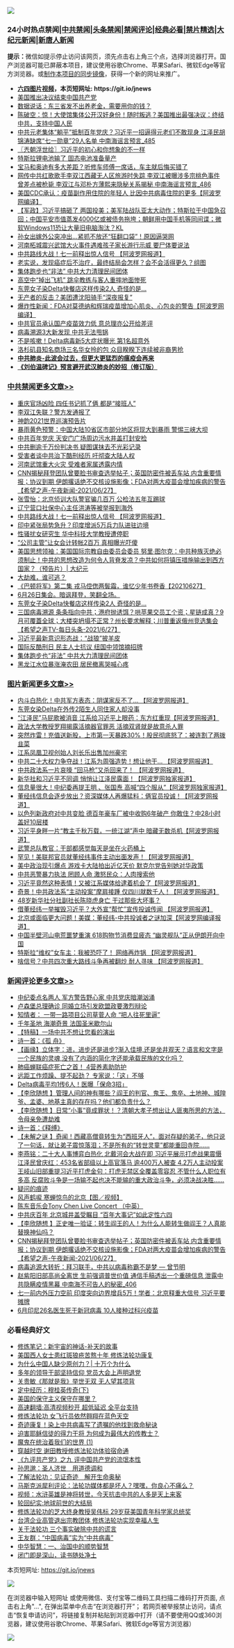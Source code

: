 ![](https://raw.githubusercontent.com/fqnews/bnews/master/64photo/fqnews-qr.jpg)

<div id="tt">
<h3>24小时热点禁闻|<a href="#%E4%B8%AD%E5%85%B1%E7%A6%81%E9%97%BB%E6%9B%B4%E5%A4%9A%E6%96%87%E7%AB%A0">中共禁闻</a>|<a href="#%E5%9B%BE%E7%89%87%E6%96%B0%E9%97%BB%E6%9B%B4%E5%A4%9A%E6%96%87%E7%AB%A0">头条禁闻</a>|<a href="#%E6%96%B0%E9%97%BB%E8%AF%84%E8%AE%BA%E6%9B%B4%E5%A4%9A%E6%96%87%E7%AB%A0">禁闻评论|<a href="#%E5%BF%85%E7%9C%8B%E7%BB%8F%E5%85%B8%E5%A5%BD%E6%96%87">经典必看|<a href="/video.md#%E7%A6%81%E7%89%87%E7%B2%BE%E9%80%89">禁片精选</a>|<a href="https://github.com/fqnews/djy/blob/master/gb/nf1351518.md#1">大纪元新闻</a>|<a href="https://github.com/fqnews/ntdtv/blob/master/gb/prog204.md#1">新唐人新闻</a></h3>
<div><b>提示：</b>微信如提示停止访问该网页，须先点击右上角三个点，选择浏览器打开。国产浏览器可能已屏蔽本项目，建议使用谷歌Chrome、苹果Safari、微软Edge等官方浏览器。或<a href="https://github.com/fqnews/bnews/blob/master/%E5%88%B6%E4%BD%9Cgit%E7%A6%81%E9%97%BB%E9%95%9C%E5%83%8F.md">制作本项目的同步镜像</a>，获得一个新的网址来推广。</div>
<ul>
<li><b><a href="http://d1.bdrive.tk/64.mp4" target="_blank">六四图片视频</a>，本页短网址: https://git.io/jnews</b></li>
<li><a href="/ssgc/20210627/1575610.md">美国推出决议结束中国共产党</a></li>
<li><a href="/cnnews/20210627/1575539.md">数据说话：东三省发不出养老金，需要用你的钱？</a></li>
<li><a href="/bannedvideo/20210627/1575547.md">陈破空：惊！大使馆集体公开汉奸身份！随时叛逃？美国推出最强决议：终结中共，支持中国人民</a></li>
<li><a href="/comments/20210628/1575822.md">中共元老集体“躺平”抵制百年党庆？习近平一招逼得元老们不敢现身 江泽民胡锦涛缺席“七一勋章”29人名单 中南海谣言预言_485</a></li>
<li><a href="/ssgc/20210628/1575724.md">〖兲朝浮世绘〗习近平的初心和你想象的不一样</a></li>
<li><a href="/cnnews/20210628/1575712.md">特斯拉锂电池输了 固态电池准备量产</a></li>
<li><a href="/lifebaike/20210628/1575802.md">宝马和奥迪有多大差距？听修车师傅一席话，车主就后悔买错了</a></li>
<li><a href="/comments/20210628/1575889.md">网传中共红歌歌手李双江西藏无人区旅游时失踪 李双江被曝涉多宗桃色事件 曾差点被枪毙 李双江与邓朴方薄熙来隐秘关系揭秘 中南海谣言预言_486</a></li>
<li><a href="/cnnews/20210627/1575548.md">美国CDC承认：疫苗副作用住院的年轻人 比因中共病毒住院的更多【阿波罗网编译】</a></li>
<li><a href="/bannedvideo/20210627/1575649.md">【军政】习近平搞砸了 两国投美；美军陆战队亚太大动作；特斯拉于中国急召回；中国平安市值蒸发4000亿或被债务拖垮；朝鲜用中国手机等同间谍；微软Windows11恐让大量旧电脑淘汰？KL</a></li>
<li><a href="/cnnews/20210628/1575705.md">孙女出嫁外公突冲出…紧抓不放还“狂翻口袋”！原因逼哭网</a></li>
<li><a href="/cnnews/20210628/1575670.md">河南柘城震兴武馆大火事件遇难孩子家长游行示威 要尸体要说法</a></li>
<li><a href="/cbnews/20210628/1575891.md">中共路线大战！七一前释出惊人信号 【阿波罗网报道】</a></li>
<li><a href="/health/20210628/1575775.md">老实说，发现癌症后不治疗，最终结局会怎样？会不会活得更久？组图</a></li>
<li><a href="/cbnews/20210628/1575728.md">集体跑步也“非法” 中共大力清理民间团体</a></li>
<li><a href="/worldnews/20210628/1575760.md">高空中“掉出飞机” 跳伞教练与客人重摔地面惨死</a></li>
<li><a href="/cbnews/20210628/1575787.md">东莞女子染Delta快餐店这样传染2人 奇怪的是…</a></li>
<li><a href="/cnnews/20210627/1575538.md">无产者的反击？美团遭沈阳骑手“深夜报复”</a></li>
<li><a href="/cnnews/20210627/1575550.md">爆炸性新闻：FDA对莫德纳和辉瑞疫苗增加心肌炎、心包炎的警告【阿波罗网编译】</a></li>
<li><a href="/cnnews/20210628/1575763.md">中共官员承认国产疫苗效力低 意总理亦公开给差评</a></li>
<li><a href="/comments/20210628/1575702.md">病毒溯源3大新发现 中共无法甩锅</a></li>
<li><a href="/cnnews/20210628/1575895.md">不是咳嗽！Delta病毒新5大症状曝光 第1名超意外</a></li>
<li><a href="/cnnews/20210628/1575803.md">洛杉矶县知名商场三名华女拎的包 众目睽睽下连续被非裔男抢</a></li>
<li><b><a href="/comments/20200211/1275071.md" target="_blank">中共肺炎-此波会过去，但更大更猛烈的瘟疫会再来</a></b></li>
<li><b><a href="/comments/20200207/1272816.md" target="_blank">《刘伯温碑记》预言避开武汉肺炎的妙招（修订版）</a></b></li>
</ul>
</div>

<div class="catlist">
<h3><a href="/cbnews/" target="_blank">中共禁闻</a><span><a href="/cbnews/" target="_blank" rel="nofollow">更多文章>></a></span></h3>
<ul>
<li><a href="/cbnews/20210628/1576068.md" target="_blank">重庆官场凶险 四任书记抓了俩 都是“接班人”</a></li>
<li><a href="/cbnews/20210628/1576067.md" target="_blank">李双江失联？警方发通报了</a></li>
<li><a href="/cbnews/20210628/1575961.md" target="_blank">神韵2021世界巡演预告片</a></li>
<li><a href="/cbnews/20210628/1576008.md" target="_blank">暴雨黄色预警：中国大陆10省区市部分地区将现大到暴雨 警惕三峡大坝</a></li>
<li><a href="/cbnews/20210628/1576007.md" target="_blank">中共百年党庆 天安门广场周边污水井盖打封安检</a></li>
<li><a href="/cbnews/20210628/1575970.md" target="_blank">中共删逾千万份判决书 疑图谋抹去不光彩记录</a></li>
<li><a href="/cbnews/20210628/1575969.md" target="_blank">受害者谈中共治下酷刑经历 吁彻查大陆人权</a></li>
<li><a href="/cbnews/20210628/1575958.md" target="_blank">河南武馆重大火灾 受难者家属透露内情</a></li>
<li><a href="/comments/20210628/1575951.md" target="_blank">CNN揭秘拜登团队曾要脸书审查选举帖子；英国防密件被丢车站 内含重要情报；协议到期 伊朗撂话绝不交核设施影像；FDA对两大疫苗会增加疾病的警告【希望之声-午夜新闻-2021/06/27】</a></li>
<li><a href="/cbnews/20210628/1575948.md" target="_blank">张雪怡：北京侦训大队警官骗几百万 公检法五年互踢球</a></li>
<li><a href="/cbnews/20210628/1575932.md" target="_blank">辽宁营口社保中心主任洪涛等被举报到海外</a></li>
<li><a href="/cbnews/20210628/1575891.md" target="_blank">中共路线大战！七一前释出惊人信号 【阿波罗网报道】</a></li>
<li><a href="/cbnews/20210628/1575890.md" target="_blank">印中紧张局势急升？印度增派5万兵力队进驻边境</a></li>
<li><a href="/cbnews/20210628/1575874.md" target="_blank">性骚扰女研究生 华中科技大学教授遭停职</a></li>
<li><a href="/cbnews/20210628/1575827.md" target="_blank">“公司主管”让女会计转帐2百万 真相曝光吓傻</a></li>
<li><a href="/cbnews/20210628/1575825.md" target="_blank">美国思想领袖：美国国际宗教自由委员会委员 努里∙图尔克：中共种族灭绝必须制止！中共的思想改造为何令人背脊发凉？中共如何将镇压措施输出到西方国家？（预告片）| 大纪元</a></li>
<li><a href="/comments/20210628/1575823.md" target="_blank">大劫难，谁可逃？</a></li>
<li><a href="/comments/20210628/1575818.md" target="_blank">《巴顿将军》第二集 戎马倥偬两鬓霜，谁忆少年书卷香【20210627】</a></li>
<li><a href="/comments/20210628/1575788.md" target="_blank">6月26日集会。暗讽拜登，笑翻全场。</a></li>
<li><a href="/cbnews/20210628/1575787.md" target="_blank">东莞女子染Delta快餐店这样传染2人 奇怪的是…</a></li>
<li><a href="/comments/20210628/1575779.md" target="_blank">三国病毒溯源 条条指向中共；港府抛诱饵？哄苹果交员工个资；星链成真？9月可覆蓋全球；大楼突坍塌不正常？州长要求解释；川普重返俄州竞选集会【希望之声TV-每日头条-2021/6/27】</a></li>
<li><a href="/cbnews/20210628/1575730.md" target="_blank">习近平最新意识形态战：“战狼”披羊皮</a></li>
<li><a href="/cbnews/20210628/1575729.md" target="_blank">国际反酷刑日 民主人士抗议 纽国中领馆摘招牌</a></li>
<li><a href="/cbnews/20210628/1575728.md" target="_blank">集体跑步也“非法” 中共大力清理民间团体</a></li>
<li><a href="/cbnews/20210628/1575696.md" target="_blank">黑龙江水位暴涨淹农田 居民撤离哭喊心疼</a></li>

</ul>
</div>
<div class="catlist">
<h3><a href="/topimagenews/" target="_blank">图片新闻</a><span><a href="/topimagenews/" target="_blank" rel="nofollow">更多文章>></a></span></h3>
<ul>
<li><a href="/topimagenews/20210628/1575968.md" target="_blank">内斗白热化！中共军方表态：阴谋家反不了&#8230; 【阿波罗网报道】</a></li>
<li><a href="/topimagenews/20210628/1575844.md" target="_blank">东莞女染Delta在外传2陌生人同住家人却没事</a></li>
<li><a href="/topimagenews/20210627/1575468.md" target="_blank">“江泽民”马屁歌被消音 江系给习近平上眼药：东方红重现【阿波罗网报道】</a></li>
<li><a href="/topimagenews/20210627/1575454.md" target="_blank">政法大学教授罗翔揭露活摘器官罪恶 活摘双肾就是故意杀人罪</a></li>
<li><a href="/topimagenews/20210627/1575428.md" target="_blank">突然炸雷！充值送新股，上市第一天暴跌30%！股民彻底怒了：被连割了两拨韭菜</a></li>
<li><a href="/topimagenews/20210627/1575184.md" target="_blank">江系凤凰卫视创始人刘长乐出售加州豪宅</a></li>
<li><a href="/topimagenews/20210626/1574894.md" target="_blank">中共二十大权力争夺战！江系为周强造势！想让他干&#8230; 【阿波罗网报道】</a></li>
<li><a href="/topimagenews/20210626/1574848.md" target="_blank">中共政法系一片哀嚎 “回马枪”又杀回来了！ 【阿波罗网报道】</a></li>
<li><a href="/topimagenews/20210625/1574189.md" target="_blank">新华社和习近平不同调 悄悄让江泽民露面！【阿波罗网独家报道】</a></li>
<li><a href="/topimagenews/20210625/1574140.md" target="_blank">信息量很大！中纪委再提王明 、张国焘 高喊“四个服从”【阿波罗网独家报道】</a></li>
<li><a href="/topimagenews/20210625/1574040.md" target="_blank">董经纬信息会逐步放出？资深媒体人再爆猛料：俩官员投诚！【阿波罗网报道】</a></li>
<li><a href="/topimagenews/20210624/1573598.md" target="_blank">以色列新政府对中共变脸 德百年豪车厂被中收购6年破产 你敢住？中28小时盖好10层楼</a></li>
<li><a href="/topimagenews/20210624/1573398.md" target="_blank">习近平身畔一片“教主千秋万载，一统江湖”声中 暗藏无数杀机【阿波罗网报道】</a></li>
<li><a href="/topimagenews/20210624/1573292.md" target="_blank">武警总队教官：干部都感觉每天是坐在火药桶上</a></li>
<li><a href="/topimagenews/20210623/1572879.md" target="_blank">罕见！美联邦官员就董经纬事件主动出面发声！【阿波罗网报道】</a></li>
<li><a href="/topimagenews/20210623/1572841.md" target="_blank">美中政治现引爆点 游戏卡大陆拍出近亿天价 默克尔党告别她对华政策</a></li>
<li><a href="/topimagenews/20210623/1572689.md" target="_blank">中共恶警暴力执法 罔顾人命 激怒民众：人肉搜索他</a></li>
<li><a href="/topimagenews/20210623/1572656.md" target="_blank">习近平竟然这种表情！又被江系媒体给逮着机会了【阿波罗网报道】</a></li>
<li><a href="/topimagenews/20210623/1572594.md" target="_blank">奇景！中共政法系“主动投案”摩肩接踵 仅四川就数千人！【阿波罗网报道】</a></li>
<li><a href="/topimagenews/20210623/1572334.md" target="_blank">48岁新华社分社副社长陈晓虎身亡 干过那些大坏事？</a></li>
<li><a href="/topimagenews/20210622/1571979.md" target="_blank">借董经纬一举摧毁习近平？大外宣“帮忙”宣传投诚传闻 【阿波罗网报道】</a></li>
<li><a href="/topimagenews/20210622/1571863.md" target="_blank">北京或面临更大问题！美媒：董经纬-中共投诚者之谜加深【阿波罗网编译报道】</a></li>
<li><a href="/topimagenews/20210621/1571349.md" target="_blank">中国半壁河山电荒噩梦重演 618购物节消费显疲态 “幽灵舰队”正从伊朗开向中国</a></li>
<li><a href="/topimagenews/20210621/1571238.md" target="_blank">特斯拉“维权”女车主：我被恐吓了！ 网络再炸锅 【阿波罗网报道】</a></li>
<li><a href="/topimagenews/20210621/1571162.md" target="_blank">啥信号？中共四次重大路线斗争再被翻炒 耐人寻味 【阿波罗网报道】</a></li>

</ul>
</div>
<div class="catlist">
<h3><a href="/comments/" target="_blank">新闻评论</a><span><a href="/comments/" target="_blank" rel="nofollow">更多文章>></a></span></h3>
<ul>
<li><a href="/comments/20210628/1576081.md" target="_blank">中纪委点名两人 军方警告野心家 中共党庆暗潮汹涌</a></li>
<li><a href="/comments/20210628/1576049.md" target="_blank">卢森堡总理确诊 同婚立场引发欧盟政要激烈辩论</a></li>
<li><a href="/comments/20210628/1576032.md" target="_blank">知情者： 一带一路项目公司草菅人命 “把人往死里逼”</a></li>
<li><a href="/comments/20210628/1576031.md" target="_blank">千年圣地 海潮奇景 法国圣米歇尔山</a></li>
<li><a href="/comments/20210628/1576024.md" target="_blank">【特稿】一场中共不想让您看的演出</a></li>
<li><a href="/comments/20210628/1576023.md" target="_blank">诗一首：《孤 舟》</a></li>
<li><a href="/comments/20210628/1576022.md" target="_blank">【画缘】立体字：进，进步还是进步?渐入佳境,还是坐井观天？语言和文字是一个民族的灵魂,没有了内涵的简化字还能承载民族的文化吗？</a></li>
<li><a href="/comments/20210628/1576018.md" target="_blank">肺癌蝉联癌症死亡之首！ 4营养素助防护</a></li>
<li><a href="/comments/20210628/1576017.md" target="_blank">远距工作烦躁、提不起劲？ 专家说：「这」不够</a></li>
<li><a href="/comments/20210628/1576016.md" target="_blank">Delta病毒平均1传6人！医曝「保命3招」</a></li>
<li><a href="/comments/20210628/1575991.md" target="_blank">【李欣随想 】管理人间的神有哪些？阎王的判官、鬼王、鬼卒、土地神、城隍爷、孟婆、地基主真的存在吗？他们都负责什么？</a></li>
<li><a href="/comments/20210628/1575990.md" target="_blank">【李欣随想 】日常“小事”竟成罪状！？清朝大孝子想出让人匪夷所思的方法，令母亲免遭劫难</a></li>
<li><a href="/comments/20210628/1575989.md" target="_blank">诗一首：《释缚》</a></li>
<li><a href="/comments/20210628/1575988.md" target="_blank">【未解之谜 】奇闻！西藏高僧竟转生为“西班牙人”，面对存疑的弟子，他只说了一句话，就让弟子震惊落泪；不是所有的“转世灵童”都能重回寺院……</a></li>
<li><a href="/comments/20210628/1575984.md" target="_blank">李燕铭：二十大人事博弈白热化 北戴河会大战在即 习近平展示打虎战果震慑江泽民曾庆红：453名省部级以上高官落马 逾400万人被查 4.2万人主动投案 王岐山旧部重提习近平打虎金句：打虎无禁区全覆盖零容忍 不管什么人职位有多高 反腐败斗争是一场输不起也决不能输的重大政治斗争，必须决战决胜……</a></li>
<li><a href="/comments/20210628/1575967.md" target="_blank">疑问的痕迹</a></li>
<li><a href="/comments/20210628/1575966.md" target="_blank">风声鹤唳 寒蝉惊鸟的北京【图／视频】</a></li>
<li><a href="/comments/20210628/1575965.md" target="_blank">陈东音乐会Tony Chen Live Concert （中英）</a></li>
<li><a href="/comments/20210628/1575964.md" target="_blank">中共庆百年 北京城井盖受瞩目 “百年大事记”如此定性六四</a></li>
<li><a href="/comments/20210628/1575963.md" target="_blank">【李欣随想 】正史唯一验证：转生阎王的人！为什么人能转生做阎王？人真能替换神仙吗？</a></li>
<li><a href="/comments/20210628/1575951.md" target="_blank">CNN揭秘拜登团队曾要脸书审查选举帖子；英国防密件被丢车站 内含重要情报；协议到期 伊朗撂话绝不交核设施影像；FDA对两大疫苗会增加疾病的警告【希望之声-午夜新闻-2021/06/27】</a></li>
<li><a href="/comments/20210628/1575936.md" target="_blank">病毒追源大转折：拜习联手，中共以病毒称霸不是梦 — 曾节明</a></li>
<li><a href="/comments/20210628/1575940.md" target="_blank">赵紫阳旧部高尚全离世 生前强调普世价值 通信手稿透出一个重磅信息 泄露中共隐瞒疫情黑幕 中南海不可告人的秘密_406</a></li>
<li><a href="/comments/20210628/1575939.md" target="_blank">七一前内外压力空前 印度突向边界增兵5万！学者：北京释重大信号 习近平要摊牌</a></li>
<li><a href="/comments/20210628/1575938.md" target="_blank">6月印尼26名医生死于新冠病毒 10人接种过科兴疫苗</a></li>

</ul>
</div>

<div class="catlist">
<h3>必看经典好文</h3>
<ul>
<li><a href="/comments/20190418/1115565.md" target="_blank">修炼笔记：新宇宙的神话-补天的故事</a></li>
<li><a href="/comments/20190126/1070164.md" target="_blank">美国西人女士患红斑狼疮苦熬十年 修炼法轮功康复</a></li>
<li><a href="/ssgc/20200715/1360940.md" target="_blank">为什么中国人缺少原创力？| 十万个为什么</a></li>
<li><a href="/comments/20210307/1500218.md" target="_blank">多年的领导干部坚持信仰 党员大会上声明退党</a></li>
<li><a href="/topimagenews/20170331/738673.md" target="_blank">关贵敏《那就是我》举世无双 无人望其项背</a></li>
<li><a href="/tculture/xiulian/20151108/468739.md" target="_blank">定中经历：穆桂英传奇(下)</a></li>
<li><a href="/lifebaike/20200520/1331379.md" target="_blank">美国的保守主义保守在哪里？</a></li>
<li><a href="/comments/20210202/1479954.md" target="_blank">高速翻墙:高清视频秒开 超低延迟 全平台支持</a></li>
<li><a href="/cnnews/20210512/1544604.md" target="_blank">修炼法轮功 女飞行员依然翱翔在蓝色天空</a></li>
<li><a href="/topimagenews/20210131/1478453.md" target="_blank">奇迹康复！染上中共病毒写了遗嘱的他找到救命秘诀</a></li>
<li><a href="/comments/20200622/1346846.md" target="_blank">迫害耶稣信徒的得力干将  为何成为最伟大的传教士？</a></li>
<li><a href="/topimagenews/20180519/944624.md" target="_blank">魔鬼在统治着我们的世界 (1)</a></li>
<li><a href="/comments/20200511/1322384.md" target="_blank">穿越时空 谢田教授修炼法轮功体验宿命通</a></li>
<li><a href="/bookonline/20131116/201045.md" target="_blank">《九评共产党》之九 评中国共产党的流氓本性</a></li>
<li><a href="/comments/20210216/1488350.md" target="_blank">孙思邈：圣人济世　用道德调和</a></li>
<li><a href="/comments/20200307/1289968.md" target="_blank">了解法轮功：见证奇迹　解开生命奥秘</a></li>
<li><a href="/comments/20210207/1482940.md" target="_blank">马斯克派犀利评论：法轮功媒体都是坏人？嘿嘿，你良心不痛么？</a></li>
<li><a href="/comments/20200623/1273653.md" target="_blank">视频：水浒英雄是神将转世，今天抗击中共的人多是天上来客</a></li>
<li><a href="/comments/20200920/582873.md" target="_blank">轮回纪实:地球前世的大结局</a></li>
<li><a href="/comments/20190517/1129285.md" target="_blank">修炼法轮功的芝大终身教授吴伟标 29岁获美国青年科学家总统奖</a></li>
<li><a href="/comments/20200528/1335859.md" target="_blank">台湾企业高管退出宗教团体 修炼法轮功实现幸福人生</a></li>
<li><a href="/cbnews/20200703/1354907.md" target="_blank">关于法轮功 三个事实破除中共的谎言</a></li>
<li><a href="/comments/20200318/1295755.md" target="_blank">王友群：“中国病毒”实为“中共病毒”</a></li>
<li><a href="/comments/20200605/1340202.md" target="_blank">中华智慧：一、治国中的顺势智慧</a></li>
<li><a href="/tculture/20200803/1373949.md" target="_blank">闭门即是深山，读书随处净土</a></li>

</ul>
</div>

本页短网址: https://git.io/jnews

![](https://raw.githubusercontent.com/fqnews/bnews/master/64photo/fqnews-qr.jpg)

在浏览器中输入短网址 或使用微信、支付宝等二维码工具扫描二维码打开页面, 点击右上角"...", 在弹出菜单中点击“在浏览器打开”； 若网页被举报禁止访问，请点击“恢复申请访问”，将链接复制并粘贴到浏览器中打开（请不要使用QQ或360浏览器，建议使用谷歌Chrome、苹果Safari、微软Edge等官方浏览器）

![](https://raw.githubusercontent.com/fqnews/bnews/master/64photo/wx.jpg)